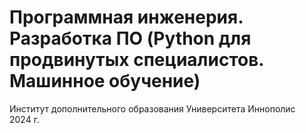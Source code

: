 # Программная инженерия. Разработка ПО (Python для продвинутых специалистов. Машинное обучение)
Институт дополнительного образования Университета Иннополис</br>
2024 г.
